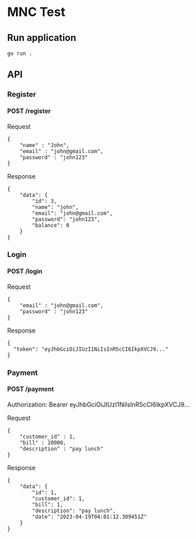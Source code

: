 # MNC Test

## Run application

```
go run .
```

## API

### Register

#### POST /register

Request

```
{
	"name" : "John",
	"email" : "john@gmail.com",
	"password" : "john123"
}
```

Response

```
{
    "data": {
        "id": 3,
        "name": "john",
        "email": "john@gmail.com",
        "password": "john123",
        "balance": 0
    }
}
```

### Login

#### POST /login

Request

```
{
	"email" : "john@gmail.com",
	"password" : "john123"
}
```

Response

```
{
  "token": "eyJhbGciOiJIUzI1NiIsInR5cCI6IkpXVCJ9..."
}
```

### Payment

#### POST /payment
Authorization: Bearer eyJhbGciOiJIUzI1NiIsInR5cCI6IkpXVCJ9...

Request

```
{
	"customer_id" : 1,
	"bill" : 10000,
	"description" : "pay lunch"
}
```

Response

```
{
    "data": {
        "id": 1,
        "customer_id": 1,
        "bill": 1,
        "description": "pay lunch",
        "date": "2023-04-19T04:01:12.309451Z"
    }
}
```
